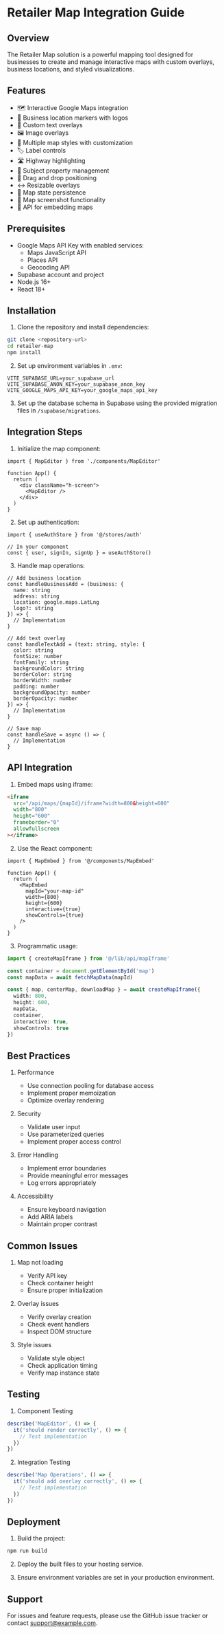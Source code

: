 # Retailer Map Integration Guide

## Overview

The Retailer Map solution is a powerful mapping tool designed for businesses to create and manage interactive maps with custom overlays, business locations, and styled visualizations.

## Features

- 🗺️ Interactive Google Maps integration
- 🏢 Business location markers with logos
- 📝 Custom text overlays
- 🖼️ Image overlays
- 🎨 Multiple map styles with customization
- 🏷️ Label controls
- 🛣️ Highway highlighting
- 📍 Subject property management
- 🔄 Drag and drop positioning
- ↔️ Resizable overlays
- 💾 Map state persistence
- 📸 Map screenshot functionality
- 🔌 API for embedding maps

## Prerequisites

- Google Maps API Key with enabled services:
  - Maps JavaScript API
  - Places API
  - Geocoding API
- Supabase account and project
- Node.js 16+
- React 18+

## Installation

1. Clone the repository and install dependencies:
```bash
git clone <repository-url>
cd retailer-map
npm install
```

2. Set up environment variables in `.env`:
```env
VITE_SUPABASE_URL=your_supabase_url
VITE_SUPABASE_ANON_KEY=your_supabase_anon_key
VITE_GOOGLE_MAPS_API_KEY=your_google_maps_api_key
```

3. Set up the database schema in Supabase using the provided migration files in `/supabase/migrations`.

## Integration Steps

1. Initialize the map component:
```tsx
import { MapEditor } from './components/MapEditor'

function App() {
  return (
    <div className="h-screen">
      <MapEditor />
    </div>
  )
}
```

2. Set up authentication:
```tsx
import { useAuthStore } from '@/stores/auth'

// In your component
const { user, signIn, signUp } = useAuthStore()
```

3. Handle map operations:
```tsx
// Add business location
const handleBusinessAdd = (business: {
  name: string
  address: string
  location: google.maps.LatLng
  logo?: string
}) => {
  // Implementation
}

// Add text overlay
const handleTextAdd = (text: string, style: {
  color: string
  fontSize: number
  fontFamily: string
  backgroundColor: string
  borderColor: string
  borderWidth: number
  padding: number
  backgroundOpacity: number
  borderOpacity: number
}) => {
  // Implementation
}

// Save map
const handleSave = async () => {
  // Implementation
}
```

## API Integration

1. Embed maps using iframe:
```html
<iframe 
  src="/api/maps/{mapId}/iframe?width=800&height=600" 
  width="800" 
  height="600" 
  frameborder="0" 
  allowfullscreen
></iframe>
```

2. Use the React component:
```tsx
import { MapEmbed } from '@/components/MapEmbed'

function App() {
  return (
    <MapEmbed
      mapId="your-map-id"
      width={800}
      height={600}
      interactive={true}
      showControls={true}
    />
  )
}
```

3. Programmatic usage:
```typescript
import { createMapIframe } from '@/lib/api/mapIframe'

const container = document.getElementById('map')
const mapData = await fetchMapData(mapId)

const { map, centerMap, downloadMap } = await createMapIframe({
  width: 800,
  height: 600,
  mapData,
  container,
  interactive: true,
  showControls: true
})
```

## Best Practices

1. Performance
   - Use connection pooling for database access
   - Implement proper memoization
   - Optimize overlay rendering

2. Security
   - Validate user input
   - Use parameterized queries
   - Implement proper access control

3. Error Handling
   - Implement error boundaries
   - Provide meaningful error messages
   - Log errors appropriately

4. Accessibility
   - Ensure keyboard navigation
   - Add ARIA labels
   - Maintain proper contrast

## Common Issues

1. Map not loading
   - Verify API key
   - Check container height
   - Ensure proper initialization

2. Overlay issues
   - Verify overlay creation
   - Check event handlers
   - Inspect DOM structure

3. Style issues
   - Validate style object
   - Check application timing
   - Verify map instance state

## Testing

1. Component Testing
```typescript
describe('MapEditor', () => {
  it('should render correctly', () => {
    // Test implementation
  })
})
```

2. Integration Testing
```typescript
describe('Map Operations', () => {
  it('should add overlay correctly', () => {
    // Test implementation
  })
})
```

## Deployment

1. Build the project:
```bash
npm run build
```

2. Deploy the built files to your hosting service.

3. Ensure environment variables are set in your production environment.

## Support

For issues and feature requests, please use the GitHub issue tracker or contact support@example.com.